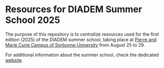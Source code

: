 # Resources for DIADEM Summer School 2025

The purpose of this repository is to centralize resources used for the first edition (2025) of the DIADEM summer school, taking place at [Pierre and Marie Curie Campus of Sorbonne University](https://maps.app.goo.gl/U1tsTLtGAPz3XpYi6) from August 25 to 29.

For additional information about the summer school, check the dedicated [website](https://ecolediadem.sciencesconf.org/?lang=en).